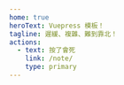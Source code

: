 ```yaml
---
home: true
heroText: Vuepress 模板！
tagline: 遲緩、複雜、難到靠北！
actions:
  - text: 按了會死
    link: /note/
    type: primary
---
```

